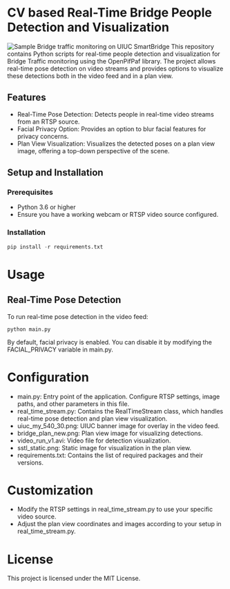 # CV based Real-Time Bridge People Detection and Visualization 
![Sample Bridge traffic monitoring on UIUC SmartBridge](bridge_anim_view.gif)
This repository contains Python scripts for real-time people detection and visualization for Bridge Traffic monitoring using the OpenPifPaf library. The project allows real-time pose detection on video streams and provides options to visualize these detections both in the video feed and in a plan view.

## Features
- Real-Time Pose Detection: Detects people in real-time video streams from an RTSP source.
- Facial Privacy Option: Provides an option to blur facial features for privacy concerns.
- Plan View Visualization: Visualizes the detected poses on a plan view image, offering a top-down perspective of the scene.

## Setup and Installation
### Prerequisites
- Python 3.6 or higher
- Ensure you have a working webcam or RTSP video source configured.

### Installation
```python
pip install -r requirements.txt
```
# Usage
## Real-Time Pose Detection
To run real-time pose detection in the video feed:
```
python main.py
```
By default, facial privacy is enabled. You can disable it by modifying the FACIAL_PRIVACY variable in main.py.

# Configuration
- main.py: Entry point of the application. Configure RTSP settings, image paths, and other parameters in this file.
- real_time_stream.py: Contains the RealTimeStream class, which handles real-time pose detection and plan view visualization.
- uiuc_my_540_30.png: UIUC banner image for overlay in the video feed.
- bridge_plan_new.png: Plan view image for visualizing detections.
- video_run_v1.avi: Video file for detection visualization.
- sstl_static.png: Static image for visualization in the plan view.
- requirements.txt: Contains the list of required packages and their versions.

# Customization
- Modify the RTSP settings in real_time_stream.py to use your specific video source.
- Adjust the plan view coordinates and images according to your setup in real_time_stream.py.

# License
This project is licensed under the MIT License.


